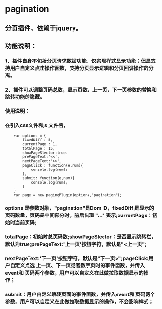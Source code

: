 # pagination
## 分页插件，依赖于jquery。
## 功能说明：
### 1、插件自身不包括分页请求数据功能，仅实现样式显示功能；但是支持用户自定义点击操作函数，支持分页显示逻辑和分页回调操作的分离。
### 2、插件可以调整页码总数，显示页数，上一页，下一页参数的替换和跳转功能的隐藏。
### 使用说明：
### 在引入css文件和js 文件后，

		var options = {
			fixedDiff : 5, 
			currentPage : 1,
			totalPage : 15,
			showPageSlector:true,
			prePageText:'<<',
			nextPageText:'>>',
			pageClick : function(e,num){
				console.log(num);
			},
			submit: function(e,num){
				console.log(num);
			}
		}
		var page = new pagingPlugin(options,"pagination");

### options 是参数对象，"pagination"是Dom ID，fixedDiff 是显示的页码数量，页码是中间部分时，前后出现 "..." 表示;currentPage：初始时当前页码;
### totalPage：初始时总页码数;showPageSlector：是否显示跳转栏，默认为true;prePageText:'上一页'按钮字符，默认是"<上一页";
### nextPageText:'下一页'按钮字符，默认是"下一页>";pageClick:用户自定义点选 上一页、下一页或者数字页时的事件函数，并传入event和 页码两个参数，用户可以自定义在此做拉取数据显示的操作；
### submit：用户自定义跳转页面的事件函数，并传入event和 页码两个参数，用户可以自定义在此做拉取数据显示的操作，不会影响样式；